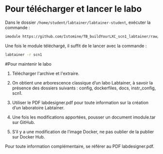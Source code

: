 # Pour télécharger et lancer le labo

Dans le dossier `/home/student/labtainer/labtainer-student`, exécuter la commande :

```bash
imodule https://github.com/Istomine/TB_buildYourLXC_scn1_labtainer/raw/refs/heads/main/imodule.tar
```

Une fois le module téléchargé, il suffit de le lancer avec la commande :

```bash
labtainer -r scn1
```

#Pour maintenir le labo

1. Télécharger l'archive et l'extraire.

2. On obtient une arborescence classique d’un labo Labtainer, à savoir la présence des dossiers suivants : config, dockerfiles, docs, instr_config, scn1.

3. Utiliser le PDF labdesigner.pdf pour toute information sur la création d’un laboratoire Labtainer.

4. Une fois les modifications apportées, pousser un document imodule.tar sur GitHub.

5. S’il y a une modification de l’image Docker, ne pas oublier de la publier sur Docker Hub.

Pour toute information complémentaire, se référer au PDF labdesigner.pdf.
